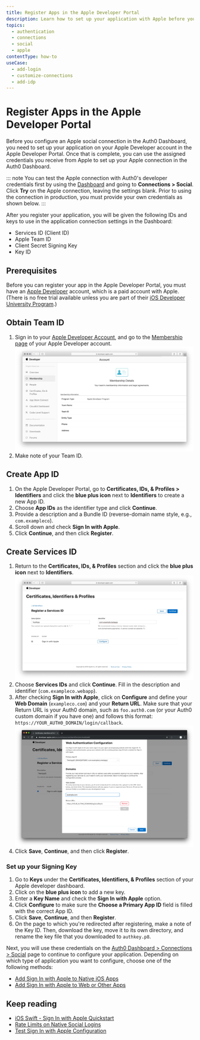```yaml
---
title: Register Apps in the Apple Developer Portal
description: Learn how to set up your application with Apple before you set up your Apple connection in the Auth0 Dashboard.
topics:
  - authentication
  - connections
  - social
  - apple
contentType: how-to
useCase:
  - add-login
  - customize-connections
  - add-idp
---
```

# Register Apps in the Apple Developer Portal

Before you configure an Apple social connection in the Auth0 Dashboard, you need to set up your application on your Apple Developer account in the Apple Developer Portal. Once that is complete, you can use the assigned credentials you receive from Apple to set up your Apple connection in the Auth0 Dashboard. 

::: note
You can test the Apple connection with Auth0's developer credentials first by using the [Dashboard](${manage_url}) and going to **Connections > Social**. Click **Try** on the Apple connection, leaving the settings blank. Prior to using the connection in production, you must provide your own credentials as shown below.
:::

After you register your application, you will be given the following IDs and keys to use in the application connection settings in the Dashboard:

* Services ID (Client ID)
* Apple Team ID
* Client Secret Signing Key
* Key ID

## Prerequisites

Before you can register your app in the Apple Developer Portal, you must have an [Apple Developer](https://developer.apple.com/programs/) account, which is a paid account with Apple. (There is no free trial available unless you are part of their [iOS Developer University Program](https://developer.apple.com/support/compare-memberships/).)

## Obtain Team ID

1. Sign in to your [Apple Developer Account](https://developer.apple.com/account/#/overview/), and go to the [Membership page](https://developer.apple.com/account/#/membership/) of your Apple Developer account.
    ![Membership Page](/media/articles/connections/social/apple/apple-membership.jpg)
1. Make note of your Team ID.

## Create App ID

1. On the Apple Developer Portal, go to **Certificates, IDs, & Profiles > Identifiers** and click the **blue plus icon** next to **Identifiers** to create a new App ID.
1. Choose **App IDs** as the identifier type and click **Continue**.
1. Provide a description and a Bundle ID (reverse-domain name style, e.g., `com.exampleco`).
1. Scroll down and check **Sign In with Apple**.
1. Click **Continue**, and then click **Register**.

## Create Services ID

1. Return to the **Certificates, IDs, & Profiles** section and click the **blue plus icon** next to **Identifiers**.
    ![Register Services ID](/media/articles/connections/social/apple/apple-registerservicesid.jpg)
1. Choose **Services IDs** and click **Continue**. Fill in the description and identifier (`com.exampleco.webapp`).
1. After checking **Sign In with Apple**, click on **Configure** and define your **Web Domain** (`exampleco.com`) and your **Return URL**. Make sure that your Return URL is your Auth0 domain, such as `foo.auth0.com` (or your Auth0 custom domain if you have one) and follows this format: `https://YOUR_AUTH0_DOMAIN/login/callback`.
    ![Configure URLs](/media/articles/connections/social/apple/apple-configurls2.png)
1. Click **Save**, **Continue**, and then click **Register**.

### Set up your Signing Key

1. Go to **Keys** under the **Certificates, Identifiers, & Profiles** section of your Apple developer dashboard.
1. Click on the **blue plus icon** to add a new key.
1. Enter a **Key Name** and check the **Sign In with Apple** option.
1. Click **Configure** to make sure the **Choose a Primary App ID** field is filled with the correct App ID.
1. Click **Save**, **Continue**, and then **Register**.
1. On the page to which you're redirected after registering, make a note of the Key ID. Then, download the key, move it to its own directory, and rename the key file that you downloaded to `authkey.p8`. 

Next, you will use these credentials on the [Auth0 Dashboard > Connections > Social](${manage_url}/#/connections/social) page to continue to configure your application. Depending on which type of application you want to configure, choose one of the following methods:

* [Add Sign In with Apple to Native iOS Apps](/connections/apple-siwa/add-siwa-to-native-app)
* [Add Sign In with Apple to Web or Other Apps](/connections/apple-siwa/add-siwa-to-web-app)

## Keep reading

* [iOS Swift - Sign In with Apple Quickstart](/quickstart/native/ios-swift-siwa)
* [Rate Limits on Native Social Logins](/policies/rate-limits#limits-on-native-social-logins)
* [Test Sign In with Apple Configuration](/connections/apple-siwa/test-siwa-connection)
